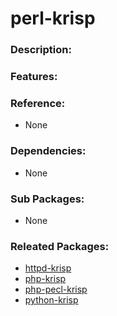 # perl-krisp

### Description:

### Features:

### Reference:
* None

### Dependencies:
* None

### Sub Packages:
* None

### Releated Packages:
* [httpd-krisp](pkg-core-httpd-krisp.md)
* [php-krisp](pkg-core-php-krisp.md)
* [php-pecl-krisp](pkg-core-php-pecl-krisp.md)
* [python-krisp](pkg-core-python-krisp.md)
